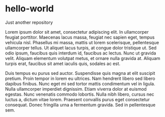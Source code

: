 # hello-world
Just another repository

Lorem ipsum dolor sit amet, consectetur adipiscing elit. In ullamcorper feugiat porttitor. Maecenas lacus massa, feugiat nec sapien eget, tempus vehicula nisl. Phasellus mi massa, mattis ut lorem scelerisque, pellentesque ullamcorper tellus. Ut aliquet lacus turpis, at congue dolor tristique ut. Sed odio ipsum, faucibus quis interdum id, faucibus ac lectus. Nunc ut gravida velit. Aliquam elementum volutpat metus, et ornare nulla gravida at. Aliquam turpis erat, faucibus sit amet iaculis quis, sodales ac est.

Duis tempus eu purus sed auctor. Suspendisse quis magna at elit suscipit pretium. Proin tempor in lorem eu ultrices. Nam hendrerit libero sed libero dapibus finibus. Nunc eget mi sed tortor mattis condimentum vel in ligula. Nulla ullamcorper imperdiet dignissim. Etiam viverra dolor at euismod egestas. Nunc venenatis commodo lobortis. Nulla nibh libero, cursus nec luctus a, dictum vitae lorem. Praesent convallis purus eget consectetur consequat. Donec fringilla urna a fermentum gravida. Sed in pellentesque sem.
